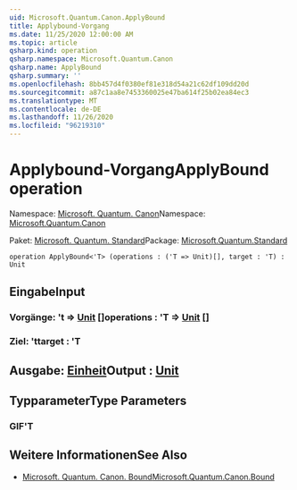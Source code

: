 ```yaml
---
uid: Microsoft.Quantum.Canon.ApplyBound
title: Applybound-Vorgang
ms.date: 11/25/2020 12:00:00 AM
ms.topic: article
qsharp.kind: operation
qsharp.namespace: Microsoft.Quantum.Canon
qsharp.name: ApplyBound
qsharp.summary: ''
ms.openlocfilehash: 8bb457d4f0380ef81e318d54a21c62df109dd20d
ms.sourcegitcommit: a87c1aa8e7453360025e47ba614f25b02ea84ec3
ms.translationtype: MT
ms.contentlocale: de-DE
ms.lasthandoff: 11/26/2020
ms.locfileid: "96219310"
---
```

# <a name="applybound-operation"></a><span data-ttu-id="51c3f-102">Applybound-Vorgang</span><span class="sxs-lookup"><span data-stu-id="51c3f-102">ApplyBound operation</span></span>

<span data-ttu-id="51c3f-103">Namespace: [Microsoft. Quantum. Canon](xref:Microsoft.Quantum.Canon)</span><span class="sxs-lookup"><span data-stu-id="51c3f-103">Namespace: [Microsoft.Quantum.Canon](xref:Microsoft.Quantum.Canon)</span></span>

<span data-ttu-id="51c3f-104">Paket: [Microsoft. Quantum. Standard](https://nuget.org/packages/Microsoft.Quantum.Standard)</span><span class="sxs-lookup"><span data-stu-id="51c3f-104">Package: [Microsoft.Quantum.Standard](https://nuget.org/packages/Microsoft.Quantum.Standard)</span></span>




```qsharp
operation ApplyBound<'T> (operations : ('T => Unit)[], target : 'T) : Unit
```


## <a name="input"></a><span data-ttu-id="51c3f-105">Eingabe</span><span class="sxs-lookup"><span data-stu-id="51c3f-105">Input</span></span>

### <a name="operations--t--unit-"></a><span data-ttu-id="51c3f-106">Vorgänge: 't => [Unit](xref:microsoft.quantum.lang-ref.unit) []</span><span class="sxs-lookup"><span data-stu-id="51c3f-106">operations : 'T => [Unit](xref:microsoft.quantum.lang-ref.unit) []</span></span>




### <a name="target--t"></a><span data-ttu-id="51c3f-107">Ziel: 't</span><span class="sxs-lookup"><span data-stu-id="51c3f-107">target : 'T</span></span>





## <a name="output--unit"></a><span data-ttu-id="51c3f-108">Ausgabe: [Einheit](xref:microsoft.quantum.lang-ref.unit)</span><span class="sxs-lookup"><span data-stu-id="51c3f-108">Output : [Unit](xref:microsoft.quantum.lang-ref.unit)</span></span>



## <a name="type-parameters"></a><span data-ttu-id="51c3f-109">Typparameter</span><span class="sxs-lookup"><span data-stu-id="51c3f-109">Type Parameters</span></span>

### <a name="t"></a><span data-ttu-id="51c3f-110">GIF</span><span class="sxs-lookup"><span data-stu-id="51c3f-110">'T</span></span>



## <a name="see-also"></a><span data-ttu-id="51c3f-111">Weitere Informationen</span><span class="sxs-lookup"><span data-stu-id="51c3f-111">See Also</span></span>

- [<span data-ttu-id="51c3f-112">Microsoft. Quantum. Canon. Bound</span><span class="sxs-lookup"><span data-stu-id="51c3f-112">Microsoft.Quantum.Canon.Bound</span></span>](xref:Microsoft.Quantum.Canon.Bound)
